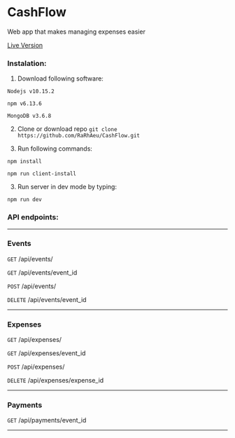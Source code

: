 # CashFlow
Web app that makes managing expenses easier

[Live Version](https://cashflowv1.herokuapp.com/about)

### Instalation:
1. Download following software:

  `Nodejs v10.15.2`

  `npm v6.13.6`

  `MongoDB v3.6.8`

2. Clone or download repo
  `git clone https://github.com/RaRhAeu/CashFlow.git`

2. Run following commands:

  `npm install`

  `npm run client-install`

3. Run server in dev mode by typing:

  `npm run dev`

### API endpoints:
___
### Events

`GET` /api/events/

`GET` /api/events/event_id

`POST` /api/events/

`DELETE` /api/events/event_id
___
### Expenses
`GET` /api/expenses/

`GET` /api/expenses/event_id

`POST` /api/expenses/

`DELETE` /api/expenses/expense_id
___
### Payments
`GET`     /api/payments/event_id
___
